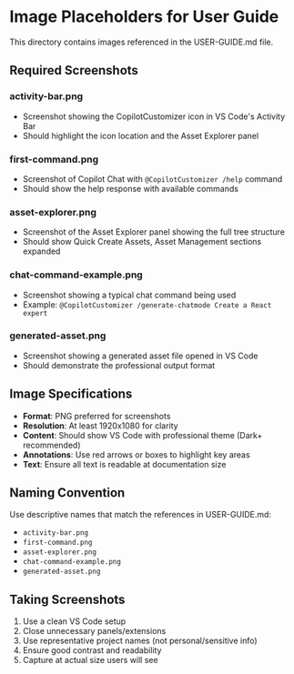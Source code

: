 # Image Placeholders for User Guide

This directory contains images referenced in the USER-GUIDE.md file.

## Required Screenshots

### activity-bar.png
- Screenshot showing the CopilotCustomizer icon in VS Code's Activity Bar
- Should highlight the icon location and the Asset Explorer panel

### first-command.png  
- Screenshot of Copilot Chat with `@CopilotCustomizer /help` command
- Should show the help response with available commands

### asset-explorer.png
- Screenshot of the Asset Explorer panel showing the full tree structure
- Should show Quick Create Assets, Asset Management sections expanded

### chat-command-example.png
- Screenshot showing a typical chat command being used
- Example: `@CopilotCustomizer /generate-chatmode Create a React expert`

### generated-asset.png
- Screenshot showing a generated asset file opened in VS Code
- Should demonstrate the professional output format

## Image Specifications
- **Format**: PNG preferred for screenshots
- **Resolution**: At least 1920x1080 for clarity
- **Content**: Should show VS Code with professional theme (Dark+ recommended)
- **Annotations**: Use red arrows or boxes to highlight key areas
- **Text**: Ensure all text is readable at documentation size

## Naming Convention
Use descriptive names that match the references in USER-GUIDE.md:
- `activity-bar.png`
- `first-command.png` 
- `asset-explorer.png`
- `chat-command-example.png`
- `generated-asset.png`

## Taking Screenshots
1. Use a clean VS Code setup
2. Close unnecessary panels/extensions
3. Use representative project names (not personal/sensitive info)
4. Ensure good contrast and readability
5. Capture at actual size users will see